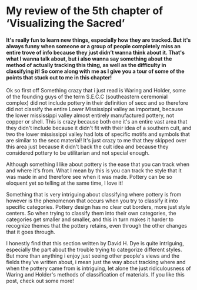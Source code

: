 # My review of the 5th chapter of ‘Visualizing the Sacred’

#### It's really fun to learn new things, especially how they are tracked. But it's always funny when someone or a group of people completely miss an entire trove of info because they just didn’t  wanna think about it. That's what I wanna talk about, but i also wanna say something about the method of actually tracking this thing, as well as the difficulty in classifying it! So come along with me as I give you a tour of some of the points that stuck out to me in this chapter!

Ok so first off Something crazy that i just read is Waring and Holder, some of the founding guys of the term S.E.C.C (southeastern ceremonial complex) did not include pottery in their definition of secc and so therefore did not classify the entire Lower Mississippi valley as important, because the lower mississippi valley almost entirely manufactured pottery, not copper or shell. This is crazy because both one it's an entire vast area that they didn't include because it didn't fit with their idea of a southern cult, and two the lower mississippi valley had lots of specific motifs and symbols that are similar to the secc material! It's just crazy to me that they skipped over this area just because it didn't back the cult idea and because they considered pottery to be utilitarian and not special enough.

Although something I like about pottery is the ease that you can track when and where it's from. What I mean by this is you can track the style that it was made in and therefore see when it was made. Pottery can be so eloquent yet so telling at the same time, I love it!

Something that is very intriguing about classifying where pottery is from however is the phenomenon that occurs when you try to classify it into specific categories. Pottery design has no clear cut borders, more just style centers. So when trying to classify them into their own categories, the categories get smaller and smaller, and this in turn makes it harder to recognize themes that the pottery retains, even through the other changes that it goes through. 

I honestly find that this section written by David H. Dye is quite intriguing, especially the part about the trouble trying to categorize different styles. But more than anything i enjoy just seeing other people's views and the fields they've written about, i mean just the way about tracking where and when the pottery came from is intriguing, let alone the just ridiculousness of Waring and Holder's methods of classification of materials. If you like this post, check out some more!
